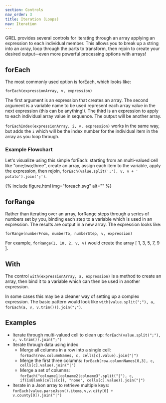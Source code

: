 ```yaml
---
section: Controls
nav_order: 3
title: Iteration (Loops)
nav: Iteration
---
```


GREL provides several controls for iterating through an array applying an expression to each individual member. 
This allows you to break up a string into an array, loop through the parts to transform, then rejoin to create your desired output--even more powerful processing options with arrays!

## forEach

The most commonly used option is forEach, which looks like:

`forEach(expressionArray, v, expression)`

The first argument is an expression that creates an array. 
The second argument is a variable name to be used represent each array value in the next expression (this can be anything!).
The third is an expression to apply to each individual array value in sequence.
The output will be another array.

`forEachIndex(expressionArray, i, v, expression)` works in the same way, but adds the `i` which will be the index number for the individual item in the array as you loop through. 

### Example Flowchart 

Let's visualize using this simple forEach: starting from an multi-valued cell like "one;two;three", create an array, assign each item to the variable, apply the expression, then rejoin,
`forEach(value.split(';'), v, v + ' potato').join(';')`.

{% include figure.html img="foreach.svg" alt="" %}

## forRange

Rather than iterating over an array, forRange steps through a series of numbers set by you, binding each step to a variable which is used in an expression.
The results are output in a new array.
The expression looks like:

`forRange(numberFrom, numberTo, numberStep, v, expression)` 

For example, `forRange(1, 10, 2, v, v)` would create the array [  1, 3, 5, 7, 9 ]. 

## With

The control `with(expressionArray, a, expression)` 
is a method to create an array, then bind it to a variable which can then be used in another expression. 

In some cases this may be a cleaner way of setting up a complex expression. 
The basic pattern would look like 
`with(value.split(";"), a, forEach(a, v, v.trim())).join(";")`.

## Examples

- Iterate through multi-valued cell to clean up: `forEach(value.split(";"), v, v.trim()).join(";")`
- Iterate through data using index
    - Merge all columns in a row into a single cell: `forEach(row.columnNames, c, cells[c].value).join("|")`
    - Merge the first three columns: `forEach(row.columnNames[0,3], c, cells[c].value).join("|")`
    - Merge a set of columns: `forEach("colname1|colname2|colname3".split("|"), c, if(isBlank(cells[c]), "none", cells[c].value)).join("|")`
- Iterate in a Json array to retrieve multiple keys: `forEach(value.parseJson().items,v,v.city[0] + v.county[0]).join("|")`
